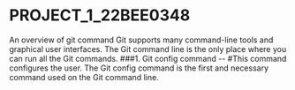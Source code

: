 # PROJECT_1_22BEE0348
An overview of git command
Git supports many command-line tools and graphical user interfaces. The Git command line is the only place where you can run all the Git commands. 
###1. Git config command --
#This command configures the user. The Git config command is the first and necessary command used on the Git command line.
